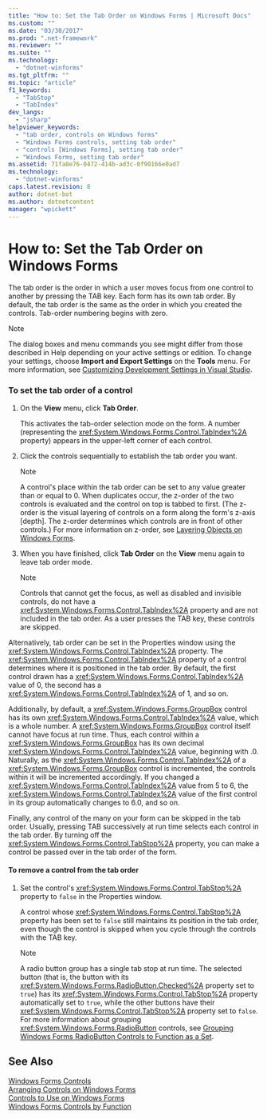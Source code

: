 ```yaml
---
title: "How to: Set the Tab Order on Windows Forms | Microsoft Docs"
ms.custom: ""
ms.date: "03/30/2017"
ms.prod: ".net-framework"
ms.reviewer: ""
ms.suite: ""
ms.technology: 
  - "dotnet-winforms"
ms.tgt_pltfrm: ""
ms.topic: "article"
f1_keywords: 
  - "TabStop"
  - "TabIndex"
dev_langs: 
  - "jsharp"
helpviewer_keywords: 
  - "tab order, controls on Windows forms"
  - "Windows Forms controls, setting tab order"
  - "controls [Windows Forms], setting tab order"
  - "Windows Forms, setting tab order"
ms.assetid: 71fa8e76-0472-414b-ad3c-0f90166e0ad7
ms.technology: 
  - "dotnet-winforms"
caps.latest.revision: 8
author: dotnet-bot
ms.author: dotnetcontent
manager: "wpickett"
---
```

# How to: Set the Tab Order on Windows Forms
The tab order is the order in which a user moves focus from one control to another by pressing the TAB key. Each form has its own tab order. By default, the tab order is the same as the order in which you created the controls. Tab-order numbering begins with zero.  
  
> [!NOTE]
>  The dialog boxes and menu commands you see might differ from those described in Help depending on your active settings or edition. To change your settings, choose **Import and Export Settings** on the **Tools** menu. For more information, see [Customizing Development Settings in Visual Studio](http://msdn.microsoft.com/en-us/22c4debb-4e31-47a8-8f19-16f328d7dcd3).  
  
### To set the tab order of a control  
  
1.  On the **View** menu, click **Tab Order**.  
  
     This activates the tab-order selection mode on the form. A number (representing the <xref:System.Windows.Forms.Control.TabIndex%2A> property) appears in the upper-left corner of each control.  
  
2.  Click the controls sequentially to establish the tab order you want.  
  
    > [!NOTE]
    >  A control's place within the tab order can be set to any value greater than or equal to 0. When duplicates occur, the z-order of the two controls is evaluated and the control on top is tabbed to first. (The z-order is the visual layering of controls on a form along the form's z-axis [depth]. The z-order determines which controls are in front of other controls.) For more information on z-order, see [Layering Objects on Windows Forms](../../../../docs/framework/winforms/controls/how-to-layer-objects-on-windows-forms.md).  
  
3.  When you have finished, click **Tab Order** on the **View** menu again to leave tab order mode.  
  
    > [!NOTE]
    >  Controls that cannot get the focus, as well as disabled and invisible controls, do not have a <xref:System.Windows.Forms.Control.TabIndex%2A> property and are not included in the tab order. As a user presses the TAB key, these controls are skipped.  
  
 Alternatively, tab order can be set in the Properties window using the <xref:System.Windows.Forms.Control.TabIndex%2A> property. The <xref:System.Windows.Forms.Control.TabIndex%2A> property of a control determines where it is positioned in the tab order. By default, the first control drawn has a <xref:System.Windows.Forms.Control.TabIndex%2A> value of 0, the second has a <xref:System.Windows.Forms.Control.TabIndex%2A> of 1, and so on.  
  
 Additionally, by default, a <xref:System.Windows.Forms.GroupBox> control has its own <xref:System.Windows.Forms.Control.TabIndex%2A> value, which is a whole number. A <xref:System.Windows.Forms.GroupBox> control itself cannot have focus at run time. Thus, each control within a <xref:System.Windows.Forms.GroupBox> has its own decimal <xref:System.Windows.Forms.Control.TabIndex%2A> value, beginning with .0. Naturally, as the <xref:System.Windows.Forms.Control.TabIndex%2A> of a <xref:System.Windows.Forms.GroupBox> control is incremented, the controls within it will be incremented accordingly. If you changed a <xref:System.Windows.Forms.Control.TabIndex%2A> value from 5 to 6, the <xref:System.Windows.Forms.Control.TabIndex%2A> value of the first control in its group automatically changes to 6.0, and so on.  
  
 Finally, any control of the many on your form can be skipped in the tab order. Usually, pressing TAB successively at run time selects each control in the tab order. By turning off the <xref:System.Windows.Forms.Control.TabStop%2A> property, you can make a control be passed over in the tab order of the form.  
  
#### To remove a control from the tab order  
  
1.  Set the control's <xref:System.Windows.Forms.Control.TabStop%2A> property to `false` in the Properties window.  
  
     A control whose <xref:System.Windows.Forms.Control.TabStop%2A> property has been set to `false` still maintains its position in the tab order, even though the control is skipped when you cycle through the controls with the TAB key.  
  
    > [!NOTE]
    >  A radio button group has a single tab stop at run time. The selected button (that is, the button with its <xref:System.Windows.Forms.RadioButton.Checked%2A> property set to `true`) has its <xref:System.Windows.Forms.Control.TabStop%2A> property automatically set to `true`, while the other buttons have their <xref:System.Windows.Forms.Control.TabStop%2A> property set to `false`. For more information about grouping <xref:System.Windows.Forms.RadioButton> controls, see [Grouping Windows Forms RadioButton Controls to Function as a Set](../../../../docs/framework/winforms/controls/how-to-group-windows-forms-radiobutton-controls-to-function-as-a-set.md).  
  
## See Also  
 [Windows Forms Controls](../../../../docs/framework/winforms/controls/index.md)   
 [Arranging Controls on Windows Forms](../../../../docs/framework/winforms/controls/arranging-controls-on-windows-forms.md)   
 [Controls to Use on Windows Forms](../../../../docs/framework/winforms/controls/controls-to-use-on-windows-forms.md)   
 [Windows Forms Controls by Function](../../../../docs/framework/winforms/controls/windows-forms-controls-by-function.md)